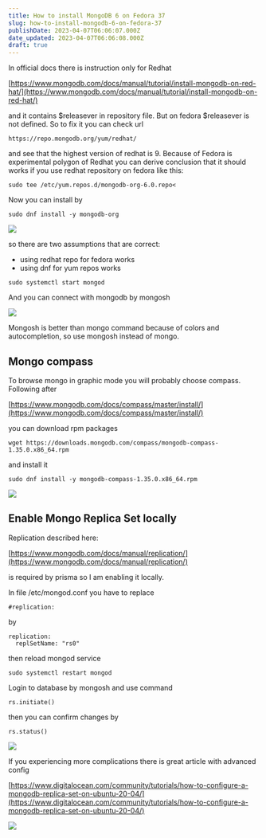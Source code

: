 ```yaml
---
title: How to install MongoDB 6 on Fedora 37
slug: how-to-install-mongodb-6-on-fedora-37
publishDate: 2023-04-07T06:06:07.000Z
date_updated: 2023-04-07T06:06:08.000Z
draft: true
---
```


In official docs there is instruction only for Redhat

[https://www.mongodb.com/docs/manual/tutorial/install-mongodb-on-red-hat/](https://www.mongodb.com/docs/manual/tutorial/install-mongodb-on-red-hat/)

and it contains $releasever in repository file. But on fedora $releasever is not defined. So to fix it you can check url

```
https://repo.mongodb.org/yum/redhat/
```

and see that the highest version of redhat is 9. Because of Fedora is experimental polygon of Redhat you can derive conclusion that it should works if you use redhat repository on fedora like this:

```
sudo tee /etc/yum.repos.d/mongodb-org-6.0.repo<
```

Now you can install by

```
sudo dnf install -y mongodb-org
```

![](http://localhost:8484/00d06666-8a8b-455f-a59a-61f38715187c.avif)

so there are two assumptions that are correct:

* using redhat repo for fedora works
* using dnf for yum repos works

```
sudo systemctl start mongod
```

And you can connect with mongodb by mongosh

![](http://localhost:8484/0c47cbe5-a4e4-4133-abcb-939e156e64eb.avif)

Mongosh is better than mongo command because of colors and autocompletion, so use mongosh instead of mongo.

## Mongo compass

To browse mongo in graphic mode you will probably choose compass. Following after

[https://www.mongodb.com/docs/compass/master/install/](https://www.mongodb.com/docs/compass/master/install/)

you can download rpm packages

```
wget https://downloads.mongodb.com/compass/mongodb-compass-1.35.0.x86_64.rpm
```

and install it

```
sudo dnf install -y mongodb-compass-1.35.0.x86_64.rpm
```

![](http://localhost:8484/0f3059c4-8227-4540-ae16-35d48c55238d.avif)

## Enable Mongo Replica Set locally

Replication described here:

[https://www.mongodb.com/docs/manual/replication/](https://www.mongodb.com/docs/manual/replication/)

is required by prisma so I am enabling it locally.

In file /etc/mongod.conf you have to replace

```
#replication:
```

by

```
replication:
  replSetName: "rs0"
```

then reload mongod service

```
sudo systemctl restart mongod
```

Login to database by mongosh and use command

```
rs.initiate()
```

then you can confirm changes by

```
rs.status()
```

![](http://localhost:8484/446aec3f-3531-45e6-a6d4-95f0f078ca3c.avif)

If you experiencing more complications there is great article with advanced config

[https://www.digitalocean.com/community/tutorials/how-to-configure-a-mongodb-replica-set-on-ubuntu-20-04/](https://www.digitalocean.com/community/tutorials/how-to-configure-a-mongodb-replica-set-on-ubuntu-20-04/)

![](https://preciselab.io/content/images/2023/03/mongodb-is-web-scale-v0-twb0dwtz8sw81.jpeg)
